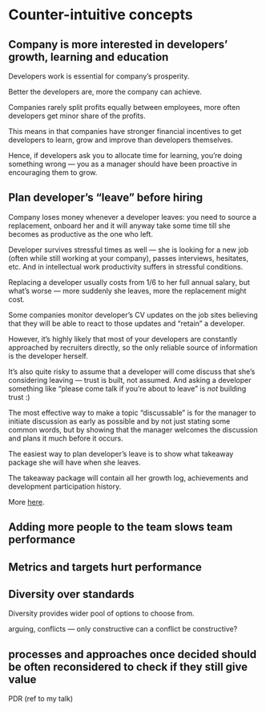 # Counter-intuitive concepts

## Company is more interested in developers’ growth, learning and education

Developers work is essential for company’s prosperity.

Better the developers are, more the company can achieve.

Companies rarely split profits equally between employees, more often developers get minor share of the profits.

This means in that companies have stronger financial incentives to get developers to learn, grow and improve than developers themselves.

Hence, if developers ask you to allocate time for learning, you’re doing something wrong — you as a manager should have been proactive in encouraging them to grow.

## Plan developer’s “leave” before hiring

Company loses money whenever a developer leaves: you need to source a replacement, onboard her and it will anyway take some time till she becomes as productive as the one who left.

Developer survives stressful times as well — she is looking for a new job (often while still working at your company), passes interviews, hesitates, etc. And in intellectual work productivity suffers in stressful conditions.

Replacing a developer usually costs from 1/6 to her full annual salary, but what’s worse — more suddenly she leaves, more the replacement might cost.

Some companies monitor developer’s CV updates on the job sites believing that they will be able to react to those updates and “retain” a developer.

However, it’s highly likely that most of your developers are constantly approached by recruiters directly, so the only reliable source of information is the developer herself.

It’s also quite risky to assume that a developer will come discuss that she’s considering leaving — trust is built, not assumed. And asking a developer something like “please come talk if you’re about to leave” is _not_ building trust :)

The most effective way to make a topic “discussable” is for the manager to initiate discussion as early as possible and by not just stating some common words, but by showing that the manager welcomes the discussion and plans it much before it occurs.

The easiest way to plan developer’s leave is to show what takeaway package she will have when she leaves.

The takeaway package will contain all her growth log, achievements and development participation history.

More [here](firing_en.md).

## Adding more people to the team slows team performance



## Metrics and targets hurt performance

## Diversity over standards

Diversity provides wider pool of options to choose from.

arguing, conflicts — only constructive
can a conflict be constructive?

## processes and approaches once decided should be often reconsidered to check if they still give value

PDR (ref to my talk)
